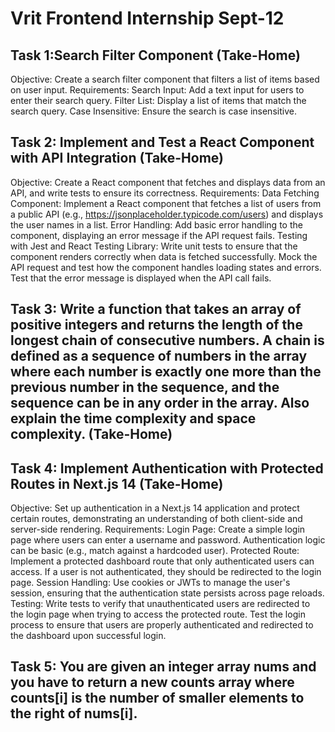 # Vrit Frontend Internship Sept-12

## Task 1:Search Filter Component (Take-Home)
Objective:
Create a search filter component that filters a list of items based on user input.
Requirements:
Search Input: Add a text input for users to enter their search query.
Filter List: Display a list of items that match the search query.
Case Insensitive: Ensure the search is case insensitive.

## Task 2: Implement and Test a React Component with API Integration (Take-Home)
Objective:
Create a React component that fetches and displays data from an API, and write tests to ensure its correctness.
Requirements:
Data Fetching Component: Implement a React component that fetches a list of users from a public API (e.g., https://jsonplaceholder.typicode.com/users) and displays the user names in a list.
Error Handling: Add basic error handling to the component, displaying an error message if the API request fails.
Testing with Jest and React Testing Library:
Write unit tests to ensure that the component renders correctly when data is fetched successfully.
Mock the API request and test how the component handles loading states and errors.
Test that the error message is displayed when the API call fails.

## Task 3:  Write a function that takes an array of positive integers and returns the length of the longest chain of consecutive numbers. A chain is defined as a sequence of numbers in the array where each number is exactly one more than the previous number in the sequence, and the sequence can be in any order in the array. Also explain the time complexity and space complexity.  (Take-Home)
## Task 4: Implement Authentication with Protected Routes in Next.js 14 (Take-Home)
Objective:
Set up authentication in a Next.js 14 application and protect certain routes, demonstrating an understanding of both client-side and server-side rendering.
Requirements:
Login Page: Create a simple login page where users can enter a username and password. Authentication logic can be basic (e.g., match against a hardcoded user).
Protected Route: Implement a protected dashboard route that only authenticated users can access. If a user is not authenticated, they should be redirected to the login page.
Session Handling: Use cookies or JWTs to manage the user's session, ensuring that the authentication state persists across page reloads.
Testing:
Write tests to verify that unauthenticated users are redirected to the login page when trying to access the protected route.
Test the login process to ensure that users are properly authenticated and redirected to the dashboard upon successful login.
## Task 5: You are given an integer array nums and you have to return a new counts array where counts[i] is the number of smaller elements to the right of nums[i].
